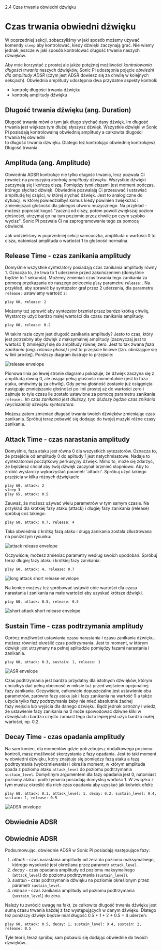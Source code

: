 2.4 Czas trwania obwiedni dźwięku

# Czas trwania obwiedni dźwięku

W poprzedniej sekcji, zobaczyliśmy w jaki sposób możemy używać komendy 
`sleep` aby kontrolować, kiedy dźwięki zaczynają grać. Nie wiemy jednak 
jeszcze w jaki sposób kontrolować długość trwania naszych dźwięków.

Aby móc korzystać z prostej ale jakże potężnej możliwości *kontrolowania 
długości trwania* naszych dźwięków, Sonic Pi udostępnia pojęcie 
*obwiedni dla amplitudy ADSR* (czym jest ADSR dowiesz się za chwilę 
w kolejnych sekcjach). Obwiednia amplitudy udostępnia dwa przydatne 
aspekty kontroli:

* kontrolę długości trwania dźwięku
* kontrolę amplitudy dźwięku

## Długość trwania dźwięku (ang. Duration)

Długość trwania mówi o tym jak długo słychać dany dźwięk. Im długość trwania jest 
większa tym dłużej słyszysz dźwięk. Wszystkie dźwięki w Sonic Pi posiadają 
kontrolowalną obwiednię amplitudy a całkowita długości trwania tej obwiedni  
to długość trwania dźwięku. Dlatego też kontrolując obwiednię kontrolujesz 
Długość trwania.

## Amplituda (ang. Amplitude)

Obwiednia ADSR kontroluje nie tylko długość trwania, lecz pozwala Ci również 
na *precyzyjną kontrolę amplitudy dźwięku*. Wszystkie dźwięki zaczynają się 
i kończą ciszą. Pomiędzy tymi ciszami jest moment podczas, którego 
słychać dźwięk. Obwiednie pozwalają Ci przesuwać i ustawiać amplitudę tej części, 
w której słychać dźwięk. Jest to analogiczne do sytuacji, w której 
powiedziałbyś komuś kiedy powinien zwiększać i zmieniejszać głośność 
dla jakiegoś utworu muzycznego. Na przykład - możesz poprosić kogoś 
"zacznij od ciszy, potem powoli zwiększaj poziom głośności, utrzymaj go 
na tym poziomie przez chwilę po czym szybko wycisz". Sonic Pi pozwala 
Ci na zaprogramowanie tego za pomocą obwiedni.

Jak widzieliśmy w poprzedniej sekcji samouczka, amplituda o wartości 0 to cisza, 
natomiast amplituda o wartości 1 to głośność normalna.

## Release Time - czas zanikania amplitudy

Domyślnie wszystkie syntezatory posiadają czas zanikania amplitudy równy 1. Oznacza to, 
że trwa to 1 uderzenie przed zakończeniem (domyślnie będzie to 1 sekunda). Możemy 
zmieniać czas trwania tego zanikania za pomocą przekazania do naszego polecenia `play` 
parametru `release:`. Na przykład, aby sprawić by syntezator grał przez 2 uderzenia, dla parametru
`release:` ustawiamy wartość `2`:

```
play 60, release: 2
```

Możemy też sprawić aby syntezator brzmiał przez bardzo krótką chwilę. Wystarczy 
użyć bardzo małej wartości dla czasu zanikania amplitudy:

```
play 60, release: 0.2
```

W takim razie czym jest długość zanikania amplitudy? Jesto to czas, który jest 
potrzebny aby dźwięk z maksymalnej amplitudy (zazwyczaj jest to wartość 1) 
zmniejszył się do amplitudy równej zero. Jest to tak zwana *faza zanikania 
(ang. release phase)* i jest to przejście liniowe (tzn. obniżające się w linii 
prostej). Poniższy diagram ilustruje to przejście: 

![release envelope](../images/tutorial/env-release.png)

Pionowa linia po lewej stronie diagramu pokazuje, że dźwięk zaczyna się 
z amplitudą równą 0, ale osiąga pełną głośność momentalnie (jest to faza 
ataku, omówimy ją za chwilę). Gdy pełna głośność zostanie już osiągnięta 
następuje zmniejszanie głośności po linii prostej aż do wartości zero 
i zajmuje to tyle czasu ile zostało ustawione za pomocą parametru zanikania 
`release:`. *Im czas zanikania jest dłuższy, tym dłuższy będzie czas znikania 
(wyciszania) dźwięku syntezatora.*

Możesz zatem zmieniać długość trwania twoich dźwięków zmieniając czas 
zanikania. Spróbuj teraz pobawić się dodając do twojej muzyki 
różne czasy zanikania.

## Attack Time - czas narastania amplitudy

Domyślnie, faza ataku jest równa 0 dla wszystkich sytezatorów. Oznacza to, 
że przejście od amplitudy 0 do aplitudy 1 jest natychmiastowe. Nadaje to 
syntezatorowi początkowy perkusyjny dźwięk. Mimo to, może się zdarzyć, że 
będziesz chciał aby twój dźwięk zaczynał brzmieć stopniowo. Aby to zrobić 
wystarczy wykorzystać parametr 'attack:'. Spróbuj użyć takiego przejścia 
w kilku różnych dźwiękach:  

```
play 60, attack: 2
sleep 3
play 65, attack: 0.5
```

Zauważ, że możesz używać wielu parametrów w tym samym czasie. Na przykład dla krótkiej 
fazy ataku (attack) i długiej fazy zanikania (release) spróbuj coś takiego: 

```
play 60, attack: 0.7, release: 4
```

Taka obwiednia z krótką fazą ataku i długą zanikania została zilustrowana 
na poniższym rysunku:

![attack release envelope](../images/tutorial/env-attack-release.png)

Oczywiście, możesz zmieniać parametry według swoich upodobań. Spróbuj teraz 
długiej fazy ataku i krótkiej fazy zanikania:

```
play 60, attack: 4, release: 0.7
```

![long attack short release envelope](../images/tutorial/env-long-attack-short-release.png)

Na koniec możesz też spróbować ustawić obie wartości dla czasu narastania i zanikania 
na małe wartości aby uzyskać krótsze dźwięki.

```
play 60, attack: 0.5, release: 0.5
```

![short attack short release envelope](../images/tutorial/env-short-attack-short-release.png)

## Sustain Time - czas podtrzymania amplitudy

Oprócz możliwości ustawiania czasu narastania i czasu zanikania dźwięku, 
możesz również określić czas podtrzymania. Jest to moment, w którym dźwięk jest 
utrzymany na pełnej aplitudzie pomiędzy fazami narastania i zanikania.

```
play 60, attack: 0.3, sustain: 1, release: 1
```

![ASR envelope](../images/tutorial/env-attack-sustain-release.png)

Czas podtrzymania jest bardzo przydatny dla istotnych dźwięków, którym 
chciałbyś dać pełną obecność w miksie tuż przed wejściem opcjonalnej fazy
zanikania. Oczywiście, całkowicie dopuszczalne jest ustawienie obu 
parametrów, zarówno fazy ataku jak i fazy zanikania na wartość 0 
a także użycie tylko fazy podtrzymania żeby nie mieć absolutnie żadnej  
fazy wejścia lub wyjścia dla danego dźwięku. Bądź jednak ostrożny i wiedz,
że ustawienie fazy zanikania na 0 może spowodować dziwne kliki w dźwiękach 
i bardzo często zamiast tego dużo lepiej jest użyć bardzo małej wartości, 
np. 0.2.

## Decay Time - czas opadania amplitudy

Na sam koniec, dla momentów gdzie potrzebujesz dodatkowego poziomu kontroli, 
masz możliwość skorzystania z fazy opadania. Jest to taki moment w obwiedni dźwięku, 
który znajduje się pomiędzy fazą ataku a fazą podtrzymania (wybrzmiewania) 
i określa moment, w którym amplituda spada z poziomu ataku `attack_level` do poziomu 
podtrzymania `sustain_level`. Domyślnym argumentem dla fazy opadania jest 0, natomiast 
poziomy ataku i podtrzymania posiadają domyślną wartość 1. W związku z tym musisz 
określić dla nich czas opadania aby uzyskać jakikolwiek efekt: 

```
play 60, attack: 0.1, attack_level: 1, decay: 0.2, sustain_level: 0.4, sustain: 1, release: 0.5
```

![ADSR envelope](../images/tutorial/env-attack-decay-sustain-release.png)

## Obwiednie ADSR

## Obwiednie ADSR

Podsumowując, obwiednie ADSR w Sonic Pi posiadają następujące fazy:

1. *attack* - czas narastania amplitudy od zera do poziomu maksymalnego, 
którego wysokość jest określana przez parametr `attack_level`.
2. *decay* - czas opadania amplitudy od poziomu maksymalnego (`attack_level`) 
do poziomu podtrzymania (`sustain_level`).
3. *sustain* - czas podtrzymania dźwięku na poziomie określonym przez 
parametr `sustain_level`.
4. *release* - czas zanikania amplitudy od poziomu podtrzymania 
(`sustain_level`) do zera.

Należy tu zwrócić uwagę na fakt, że całkowita długość trwania dźwięku jest sumą 
czasu trwania każdej z faz występujących w danym dźwięku. Dlatego też poniższy 
dźwięk będzie miał długość 0.5 + 1 + 2 + 0.5 = 4 uderzeń:

```
play 60, attack: 0.5, decay: 1, sustain_level: 0.4, sustain: 2, release: 0.5
```

Tyle teorii, teraz spróbuj sam pobawić się dodając obwiednie do twoich dźwięków...
